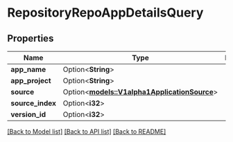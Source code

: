 # RepositoryRepoAppDetailsQuery

## Properties

Name | Type | Description | Notes
------------ | ------------- | ------------- | -------------
**app_name** | Option<**String**> |  | [optional]
**app_project** | Option<**String**> |  | [optional]
**source** | Option<[**models::V1alpha1ApplicationSource**](v1alpha1ApplicationSource.md)> |  | [optional]
**source_index** | Option<**i32**> |  | [optional]
**version_id** | Option<**i32**> |  | [optional]

[[Back to Model list]](../README.md#documentation-for-models) [[Back to API list]](../README.md#documentation-for-api-endpoints) [[Back to README]](../README.md)


